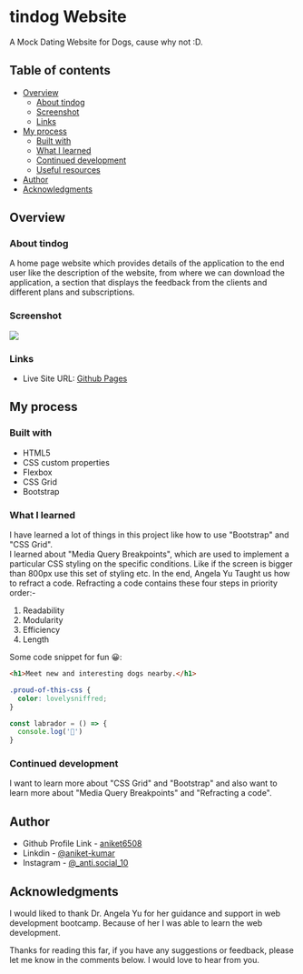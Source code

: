 #  tindog Website

 A Mock Dating Website for Dogs, cause why not :D.

## Table of contents

- [Overview](#overview)
  - [About tindog](#about-tindog)
  - [Screenshot](#screenshot)
  - [Links](#links)
- [My process](#my-process)
  - [Built with](#built-with)
  - [What I learned](#what-i-learned)
  - [Continued development](#continued-development)
  - [Useful resources](#useful-resources)
- [Author](#author)
- [Acknowledgments](#acknowledgments)



## Overview

### About tindog

A home page website which provides details of the application to the end user like the description of the website, from where we can download the application, a section that displays the feedback from the clients and different plans and subscriptions.

### Screenshot

![](./images/preview-1.png)



### Links


- Live Site URL: [Github Pages](https://aniket6508.github.io/tindog-Website10/)

## My process

### Built with

- HTML5
- CSS custom properties
- Flexbox
- CSS Grid
- Bootstrap



### What I learned
I have learned a lot of things in this project like how to use "Bootstrap" and "CSS Grid".  
I learned about "Media Query Breakpoints", which are used to implement a particular CSS styling on the specific conditions. Like if the screen is bigger than 800px use this set of styling etc.
In the end, Angela Yu Taught us how to refract a code.
Refracting a code contains these four steps in priority order:-
1. Readability
2. Modularity
3. Efficiency
4. Length

Some code snippet for fun 😀:

```html
<h1>Meet new and interesting dogs nearby.</h1>
```
```css
.proud-of-this-css {
  color: lovelysniffred;
}
```
```js
const labrador = () => {
  console.log('🎉')
}
```



### Continued development

I want to learn more about "CSS Grid" and "Bootstrap" and also want to learn more about "Media Query Breakpoints" and "Refracting a code".



## Author

- Github Profile Link - [aniket6508](https://github.com/aniket6508)
- Linkdin - [@aniket-kumar](https://www.linkedin.com/in/aniket-kumar-62a177224/)
- Instagram - [@_anti.social_10](https://www.instragram.com/_anti.social_10 )



## Acknowledgments


I would liked to thank Dr. Angela Yu for her guidance and support in web development bootcamp. Because of her I was able to learn the web development.

Thanks for reading this far, if you have any suggestions or feedback, please let me know in the comments below. I would love to hear from you.
